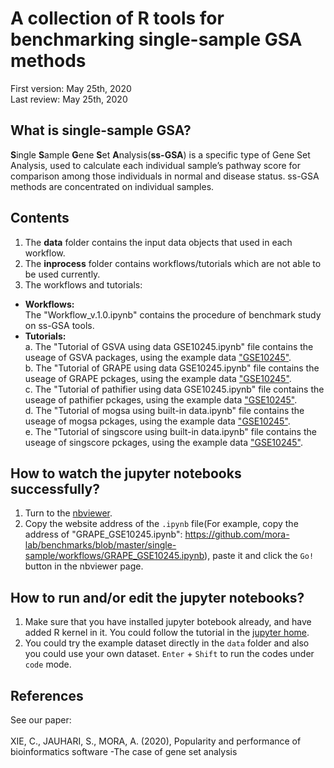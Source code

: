 # A collection of R tools for benchmarking single-sample GSA methods
First version: May 25th, 2020<br>
Last review: May 25th, 2020
## What is single-sample GSA?
**S**ingle **S**ample **G**ene **S**et **A**nalysis(**ss-GSA**) is a specific type of Gene Set Analysis, used to calculate each individual sample’s pathway score for comparison among those individuals in normal and disease status. ss-GSA methods are concentrated on individual samples.
## Contents
1. The **data** folder contains the input data objects that used in each workflow. <br>
2. The **inprocess** folder contains workflows/tutorials which are not able to be used currently. <br>
3. The workflows and tutorials:
* **Workflows:**  <br>
The "Workflow_v.1.0.ipynb" contains the procedure of benchmark study on ss-GSA tools.
* **Tutorials:** <br>
a. The "Tutorial of GSVA using data GSE10245.ipynb" file contains the useage of GSVA packages, using the example data ["GSE10245"](https://github.com/mora-lab/benchmarks/blob/master/single-sample/workflows/data/GSE10245.RDS). <br>
b. The "Tutorial of GRAPE using data GSE10245.ipynb" file contains the useage of GRAPE pckages, using the example data ["GSE10245"](https://github.com/mora-lab/benchmarks/blob/master/single-sample/workflows/data/GSE10245.RDS). <br>
c. The "Tutorial of pathifier using data GSE10245.ipynb" file contains the useage of pathifier pckages, using the example data ["GSE10245"](https://github.com/mora-lab/benchmarks/blob/master/single-sample/workflows/data/GSE10245.RDS). <br>
d. The "Tutorial of mogsa using built-in data.ipynb" file contains the useage of mogsa pckages, using the example data ["GSE10245"](https://github.com/mora-lab/benchmarks/blob/master/single-sample/workflows/data/GSE10245.RDS). <br>
e. The "Tutorial of singscore using built-in data.ipynb" file contains the useage of singscore pckages, using the example data ["GSE10245"](https://github.com/mora-lab/benchmarks/blob/master/single-sample/workflows/data/GSE10245.RDS). 

## How to watch the jupyter notebooks successfully?
1. Turn to the [nbviewer](https://nbviewer.jupyter.org/).
2. Copy the website address of the `.ipynb` file(For example, copy the address of "GRAPE_GSE10245.ipynb": https://github.com/mora-lab/benchmarks/blob/master/single-sample/workflows/GRAPE_GSE10245.ipynb), paste it and click the `Go!` button in the nbviewer page.
## How to run and/or edit the jupyter notebooks?
1. Make sure that you have installed jupyter botebook already, and have added R kernel in it. You could follow the tutorial in the [jupyter home](https://jupyter.org/install).
2. You could try the example dataset directly in the `data` folder and also you could use your own dataset. `Enter` + `Shift` to  run the codes under `code` mode. 
## References
See our paper:<br><br>
XIE, C., JAUHARI, S., MORA, A. (2020), Popularity and performance of bioinformatics software -The case of gene set analysis

